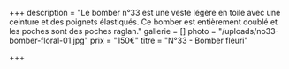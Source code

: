 +++
description = "Le bomber n°33 est une veste légère en toile avec une ceinture et des poignets élastiqués. Ce bomber est entièrement doublé et les poches sont des poches raglan."
gallerie = []
photo = "/uploads/no33-bomber-floral-01.jpg"
prix = "150€"
titre = "N°33 - Bomber fleuri"

+++
